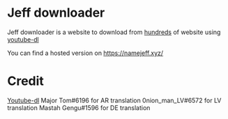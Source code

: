 # Jeff downloader

Jeff downloader is a website to download from [hundreds](https://ytdl-org.github.io/youtube-dl/supportedsites.html) of website using [youtube-dl](https://ytdl-org.github.io/youtube-dl/index.html)

You can find a hosted version on https://namejeff.xyz/

# Credit
[Youtube-dl](https://github.com/ytdl-org/youtube-dl/)
Major Tom#6196 for AR translation
0nion_man_LV#6572 for LV translation
Mastah Gengu#1596 for DE translation